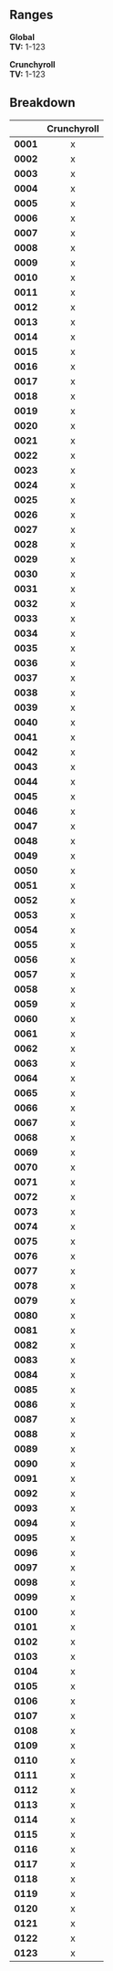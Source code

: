 ## Ranges
**Global**  
**TV:** 1-123  

**Crunchyroll**  
**TV:** 1-123  

## Breakdown
||Crunchyroll|
|---|:-:|
|**0001**|x|
|**0002**|x|
|**0003**|x|
|**0004**|x|
|**0005**|x|
|**0006**|x|
|**0007**|x|
|**0008**|x|
|**0009**|x|
|**0010**|x|
|**0011**|x|
|**0012**|x|
|**0013**|x|
|**0014**|x|
|**0015**|x|
|**0016**|x|
|**0017**|x|
|**0018**|x|
|**0019**|x|
|**0020**|x|
|**0021**|x|
|**0022**|x|
|**0023**|x|
|**0024**|x|
|**0025**|x|
|**0026**|x|
|**0027**|x|
|**0028**|x|
|**0029**|x|
|**0030**|x|
|**0031**|x|
|**0032**|x|
|**0033**|x|
|**0034**|x|
|**0035**|x|
|**0036**|x|
|**0037**|x|
|**0038**|x|
|**0039**|x|
|**0040**|x|
|**0041**|x|
|**0042**|x|
|**0043**|x|
|**0044**|x|
|**0045**|x|
|**0046**|x|
|**0047**|x|
|**0048**|x|
|**0049**|x|
|**0050**|x|
|**0051**|x|
|**0052**|x|
|**0053**|x|
|**0054**|x|
|**0055**|x|
|**0056**|x|
|**0057**|x|
|**0058**|x|
|**0059**|x|
|**0060**|x|
|**0061**|x|
|**0062**|x|
|**0063**|x|
|**0064**|x|
|**0065**|x|
|**0066**|x|
|**0067**|x|
|**0068**|x|
|**0069**|x|
|**0070**|x|
|**0071**|x|
|**0072**|x|
|**0073**|x|
|**0074**|x|
|**0075**|x|
|**0076**|x|
|**0077**|x|
|**0078**|x|
|**0079**|x|
|**0080**|x|
|**0081**|x|
|**0082**|x|
|**0083**|x|
|**0084**|x|
|**0085**|x|
|**0086**|x|
|**0087**|x|
|**0088**|x|
|**0089**|x|
|**0090**|x|
|**0091**|x|
|**0092**|x|
|**0093**|x|
|**0094**|x|
|**0095**|x|
|**0096**|x|
|**0097**|x|
|**0098**|x|
|**0099**|x|
|**0100**|x|
|**0101**|x|
|**0102**|x|
|**0103**|x|
|**0104**|x|
|**0105**|x|
|**0106**|x|
|**0107**|x|
|**0108**|x|
|**0109**|x|
|**0110**|x|
|**0111**|x|
|**0112**|x|
|**0113**|x|
|**0114**|x|
|**0115**|x|
|**0116**|x|
|**0117**|x|
|**0118**|x|
|**0119**|x|
|**0120**|x|
|**0121**|x|
|**0122**|x|
|**0123**|x|

